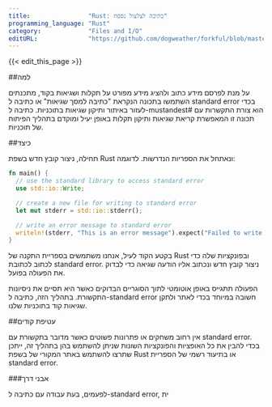 ```yaml
---
title:                "Rust: כתיבה לצלצול נספח"
programming_language: "Rust"
category:             "Files and I/O"
editURL:              "https://github.com/dogweather/forkful/blob/master/content/he/rust/writing-to-standard-error.md"
---
```


{{< edit_this_page >}}

##למה

על מנת לפרסם מידע כתוב ולהציג מידע מפורט על תקלות ושגיאות בקוד, מתכנתים השתמשו בתכונה הנקראת "כתיבה למסך שגיאות" או כתיבה ל standard error בכדי לעזור באיתור ותיקון שגיאות בתוכניות. כתיבה ל-mustandest# הוא צורת התקשרות עם תכונה זו המאפשרת קריאת שגיאות ותיקון תקלות באופן יעיל ומוקדם בתהליך הפיתוח של תוכניות.

##כיצד

תחילה, ניצור קובץ חדש בשפת Rust ונאתחל את הספריות הנדרשות. לדוגמה:

```Rust
fn main() {
  // use the standard library to access standard error
  use std::io::Write;

  // create a new file for writing to standard error
  let mut stderr = std::io::stderr();

  // write an error message to standard error
  writeln!(stderr, "This is an error message").expect("Failed to write to standard error");
}
```

בקטע הקוד לעיל, אנחנו משתמשים בספריית התקנה של Rust ובפונקציות שלה כדי לכתוב לכתובת standard error. ניצור קובץ חדש ונכתוב אליו הודעה שגיאה כדי לבדוק את הפעולה בפועל.

הפעולה תתגייס באופן אוטומטי לתוך הסוגריים הבדוקים כאשר היא תסיים את ניסיונות התקשורת. בתהליך הזה, כתיבה ל-standard error חשובה במיוחד בכדי לאתר ולתקן שגיאות קוד בתוכניות שלנו.

##עטיפת קודים

אין רחוב משחקים או פתרונות פשוטים כאשר מדובר בתקשורת עם standard error. בכדי להבין את כל האופציות והפונקציות השונות שניתן להשתמש בהן בתהליך זה, ייתכן שתרצו להשתמש באתר המקורי של בשפת Rust או בתיעוד רשמי של הספריית standard error.

###אבני דרך

לפעמים, בעת עבודה עם כתיבה ל-standard error, ית